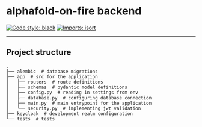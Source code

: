 # alphafold-on-fire backend

[![Code style: black](https://img.shields.io/badge/code%20style-black-000000.svg)](https://github.com/psf/black)
[![Imports: isort](https://img.shields.io/badge/%20imports-isort-%231674b1?style=flat)](https://pycqa.github.io/isort/)

---
## Project structure
```console
.
├── alembic  # database migrations
├── app  # src for the application
│   ├── routers  # route definitions
│   ├── schemas  # pydantic model definitions
│   ├── config.py  # reading in settings from env
│   ├── database.py  # configuring database connection
│   ├── main.py  # main entrypoint for the application
│   └── security.py  # implementing jwt validation
├── keycloak  # development realm configuration
└── tests  # tests
```
